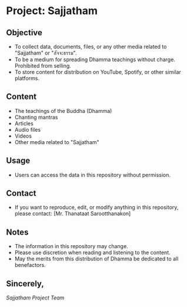 
# Project: Sajjatham

## Objective

- To collect data, documents, files, or any other media related to "Sajjatham" or "สัจจะธรรม".
- To be a medium for spreading Dhamma teachings without charge. Prohibited from selling.
- To store content for distribution on YouTube, Spotify, or other similar platforms.
 
## Content

- The teachings of the Buddha (Dhamma)
- Chanting mantras
- Articles
- Audio files
- Videos
- Other media related to "Sajjatham"

## Usage
- Users can access the data in this repository without permission.
  
## Contact
- If you want to reproduce, edit, or modify anything in this repository, please contact: [Mr. Thanataat
Sarootthanakon]
## Notes
- The information in this repository may change.
- Please use discretion when reading and listening to the content.
- May the merits from this distribution of Dhamma be dedicated to all benefactors.
## Sincerely,
*Sajjatham Project Team*
